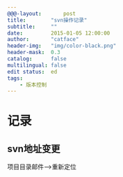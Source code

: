 ```yaml
---
@@@-layout:       post
title:        "svn操作记录"
subtitle:     ""
date:         2015-01-05 12:00:00
author:       "catface"
header-img:   "img/color-black.png"
header-mask:  0.3
catalog:      false
multilingual: false
edit status:  ed
tags:
    - 版本控制
---
```


# 记录

## svn地址变更

项目目录邮件-->重新定位